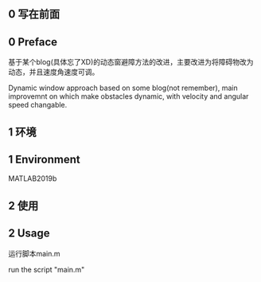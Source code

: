 ## 0 写在前面
## 0 Preface

基于某个blog(具体忘了XD)的动态窗避障方法的改进，主要改进为将障碍物改为动态，并且速度角速度可调。

Dynamic window approach based on some blog(not remember), main improvemnt on which make obstacles dynamic, with velocity and angular speed changable.


## 1 环境
## 1 Environment

MATLAB2019b
## 2 使用
## 2 Usage
运行脚本main.m

run the script "main.m"